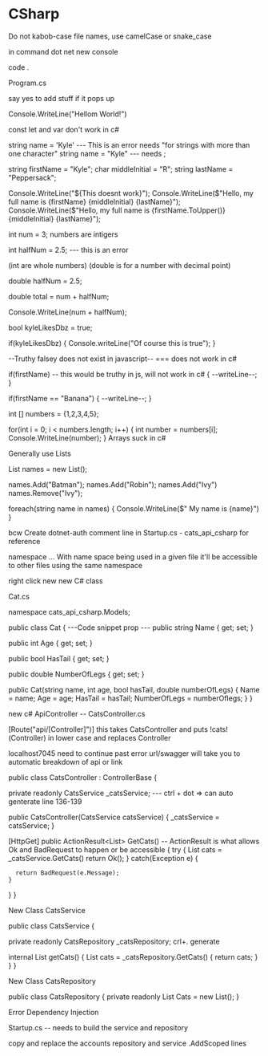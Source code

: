 # CSharp

Do not kabob-case file names, use camelCase or snake_case

in command
  dot net new console

code .

Program.cs

say yes to add stuff if it pops up

Console.WriteLine("Hellom World!")

const let and var don't work in c# 

string name = 'Kyle'  --- This is an error needs "for strings with more than one character"
string name = "Kyle"   --- needs ;

string firstName = "Kyle";
char middleInitial = "R";
string lastName = "Peppersack";

Console.WriteLine("${This doesnt work}");
Console.WriteLine($"Hello, my full name is {firstName} {middleInitial} {lastName}");
Console.WriteLine($"Hello, my full name is {firstName.ToUpper()} {middleInitial} {lastName}");

int num = 3;  numbers are intigers

int halfNum = 2.5; --- this is an error

(int are whole numbers)
(double is for a number with decimal point)

double halfNum = 2.5;

double total = num + halfNum;

Console.WriteLine(num + halfNum);

bool kyleLikesDbz = true;

if(kyleLikesDbz)
{
  Console.writeLine("Of course this is true");
}

--Truthy falsey does not exist in javascript--
=== does not work in c#

if(firstName) -- this would be truthy in js, will not work in c#
{
  --writeLine--;
}

if(firstName == "Banana") 
{
  --writeLine--;
}


int [] numbers = {1,2,3,4,5};

for(int i = 0; i < numbers.length; i++)
{
  int number = numbers[i];
  Console.WriteLine(number);
}
Arrays suck in c#

Generally use Lists

List<String> names = new List<sting>();

names.Add("Batman");
names.Add("Robin");
names.Add("Ivy")
names.Remove("Ivy");

foreach(string name in names)
{
  Console.WriteLine($" My name is {name}")
}



bcw Create dotnet-auth
comment line in Startup.cs - cats_api_csharp for reference

namespace ... With name space being used in a given file it'll be accessible to other files using the same namespace

right click new new C# class

Cat.cs

namespace cats_api_csharp.Models;

public class Cat
{
  ---Code snippet prop ---
  public string Name { get; set; }

  public int Age { get; set; }

  public bool HasTail { get; set; }

  public double NumberOfLegs { get; set; }

  <!-- Constructor -->
  <!--  -->
  public Cat(string name, int age, bool hasTail, double numberOfLegs) 
  {
      Name = name;
      Age = age;
      HasTail = hasTail;
      NumberOfLegs = numberOflegs;
  }
}

<!--  -->
new c# ApiController -- CatsController.cs

[Route("api/[Controller]")]
this takes CatsController and puts !cats!(Controller) in lower case and replaces Controller

localhost7045
need to continue past error
url/swagger will take you to automatic breakdown of api or link

public class CatsController : ControllerBase
{

  private readonly CatsService _catsService; --- ctrl + dot => can auto genterate line 136-139

  public CatsController(CatsService catsService)
  {
    _catsService = catsService;
  }


  [HttpGet]
  public ActionResult<List<Cat>> GetCats()  -- ActionResult is what allows Ok and BadRequest to happen or be accessible
  {
    try
    {
      List <Cat> cats = _catsService.GetCats()
      return Ok();
    }
    catch(Exception e)
    {

      return BadRequest(e.Message);
    }
  }
}

<!--  -->
New Class CatsService

public class CatsService
{

  private readonly CatsRepository _catsRepository; crl+. generate

  internal List<Cat> getCats()
  {
    List<Cat> cats = _catsRepository.GetCats()
    {
    return cats;
    }
  }
}

<!-- -->
New Class CatsRepository

public class CatsRepository
{
  private readonly List<Cat> Cats = new List<Cat>();
}

Error Dependency Injection

Startup.cs -- needs to build the service and repository

copy and replace the accounts repository and service .AddScoped lines

